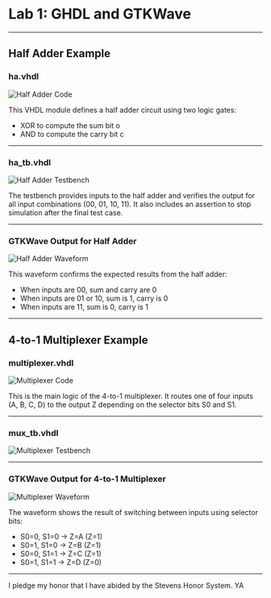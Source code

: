 # Lab 1: GHDL and GTKWave

---

## Half Adder Example

### ha.vhdl

![Half Adder Code](ha_code.png)

This VHDL module defines a half adder circuit using two logic gates:
- XOR to compute the sum bit o
- AND to compute the carry bit c

---

### ha_tb.vhdl

![Half Adder Testbench](ha_tb_code.png)

The testbench provides inputs to the half adder and verifies the output for all input combinations (00, 01, 10, 11). It also includes an assertion to stop simulation after the final test case.

---

### GTKWave Output for Half Adder

![Half Adder Waveform](half_adder.png)

This waveform confirms the expected results from the half adder:
- When inputs are 00, sum and carry are 0
- When inputs are 01 or 10, sum is 1, carry is 0
- When inputs are 11, sum is 0, carry is 1

---

## 4-to-1 Multiplexer Example

### multiplexer.vhdl

![Multiplexer Code](multiplexer_code.png)

This is the main logic of the 4-to-1 multiplexer. It routes one of four inputs (A, B, C, D) to the output Z depending on the selector bits S0 and S1.

---

### mux_tb.vhdl

![Multiplexer Testbench](multiplexer_tb_code.png)

---

### GTKWave Output for 4-to-1 Multiplexer

![Multiplexer Waveform](multiplexer.png)

The waveform shows the result of switching between inputs using selector bits:
- S0=0, S1=0 → Z=A (Z=1)
- S0=1, S1=0 → Z=B (Z=1)
- S0=0, S1=1 → Z=C (Z=1)
- S0=1, S1=1 → Z=D (Z=0)

---

I pledge my honor that I have abided by the Stevens Honor System. YA
